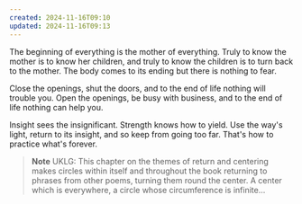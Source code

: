 ```yaml
---
created: 2024-11-16T09:10
updated: 2024-11-16T09:13
---
```



The beginning of everything
is the mother of everything.
Truly to know the mother
is to know her children,
and truly to know the children
is to turn back to the mother.
The body comes to its ending
but there is nothing to fear.

Close the openings,
shut the doors,
and to the end of life
nothing will trouble you.
Open the openings,
be busy with business,
and to the end of life
nothing can help you.

Insight sees the insignificant.
Strength knows how to yield.
Use the way's light, return to its insight,
and so keep from going too far.
That's how to practice what's forever.


> **Note** UKLG: This chapter on the themes of return and centering makes circles within itself and throughout the book returning to phrases from other poems, turning them round the center. A center which is everywhere, a circle whose circumference is infinite...


